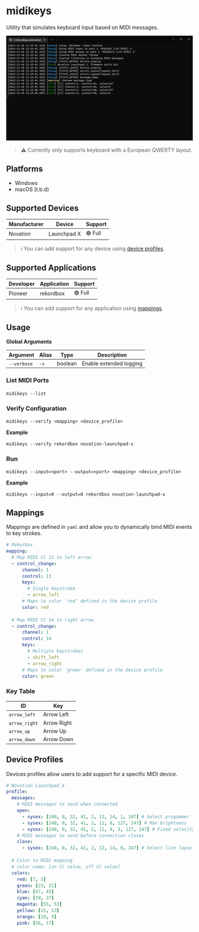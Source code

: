 # midikeys

Utility that simulates keyboard input based on MIDI messages.

![Screenshot](docs/images/screenshot.jpg)

> ⚠ Currently only supports keyboard with a European QWERTY layout.

## Platforms

- Windows
- macOS (t.b.d)

## Supported Devices

| Manufacturer | Device      | Support |
|--------------|-------------|---------|
| Novation     | Launchpad X | 🟢 Full |

> ℹ You can add support for any device using [device profiles](#device-profiles).

## Supported Applications

| Developer | Application | Support |
| --------- | ----------- | ------- |
| Pioneer   | rekordbox   | 🟢 Full |

> ℹ You can add support for any application using [mappings](#mappings).

## Usage

**Global Arguments**

| Argument    | Alias | Type    | Description             |
|-------------|-------|---------|-------------------------|
| `--verbose` | `-v`  | boolean | Enable extended logging |

### List MIDI Ports

```shell
midikeys --list
```

### Verify Configuration

```shell
midikeys --verify <mapping> <device_profile>
```

**Example**
```shell
midikeys --verify rekordbox novation-launchpad-x
```

### Run

```shell
midikeys --input=<port> --output=<port> <mapping> <device_profile>
```

**Example**

```shell
midikeys --input=0 --output=0 rekordbox novation-launchpad-x
```

## Mappings

Mappings are defined in `yaml` and allow you to dynamically bind MIDI events to key strokes.

```yaml
# Rekorbox
mapping:
  # Map MIDI CC 13 to left arrow
  - control_change:
      channel: 1
      control: 13
      keys:
        # Single keystroke
        - arrow_left
      # Maps to color 'red' defined in the device profile
      color: red

  # Map MIDI CC 14 to right arrow
  - control_change:
      channel: 1
      control: 14
      keys:
        # Multiple keystrokes
        - shift_left
        - arrow_right
      # Maps to color 'green' defined in the device profile
      color: green
```

### Key Table

| ID            | Key         |
|---------------|-------------|
| `arrow_left`  | Arrow Left  |
| `arrow_right` | Arrow Right |
| `arrow_up`    | Arrow Up    |
| `arrow_down`  | Arrow Down  |

## Device Profiles

Devices profiles allow users to add support for a specific MIDI device.

```yaml
# Novation Launchpad X
profile:
  messages:
    # MIDI messages to send when connected
    open:
      - sysex: [240, 0, 32, 41, 2, 12, 14, 1, 247] # Select progammer layout
      - sysex: [240, 0, 32, 41, 2, 12, 8, 127, 247] # Max brightness
      - sysex: [240, 0, 32, 41, 2, 12, 4, 3, 127, 247] # Fixed velocity curve
    # MIDI messages to send before connection closes
    close:
      - sysex: [240, 0, 32, 41, 2, 12, 14, 0, 247] # Select live layout

  # Color to MIDI mapping
  # color_name: [on CC value, off CC value]
  colors:
    red: [7, 5]
    green: [23, 21]
    blue: [47, 45]
    cyan: [39, 37]
    magenta: [55, 53]
    yellow: [15, 13]
    orange: [10, 9]
    pink: [56, 57]
```
